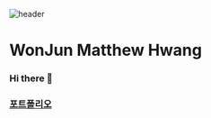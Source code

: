 ![header](https://capsule-render.vercel.app/api?type=Soft&color=auto&text=WELCOME)
# WonJun Matthew Hwang

### Hi there 👋

### [포트폴리오](https://github.com/potenter11/potenter11/blob/main/%ED%8F%AC%ED%8A%B8%ED%8F%B4%EB%A6%AC%EC%98%A4(%ED%99%A9%EC%9B%90%EC%A4%80).pdf)


<!--
**potenter11/potenter11** is a ✨ _special_ ✨ repository because its `README.md` (this file) appears on your GitHub profile.

Here are some ideas to get you started:

- 🔭 I’m currently working on ...
- 🌱 I’m currently learning ...
- 👯 I’m looking to collaborate on ...
- 🤔 I’m looking for help with ...
- 💬 Ask me about ...
- 📫 How to reach me: ...
- 😄 Pronouns: ...
- ⚡ Fun fact: ...
-->
